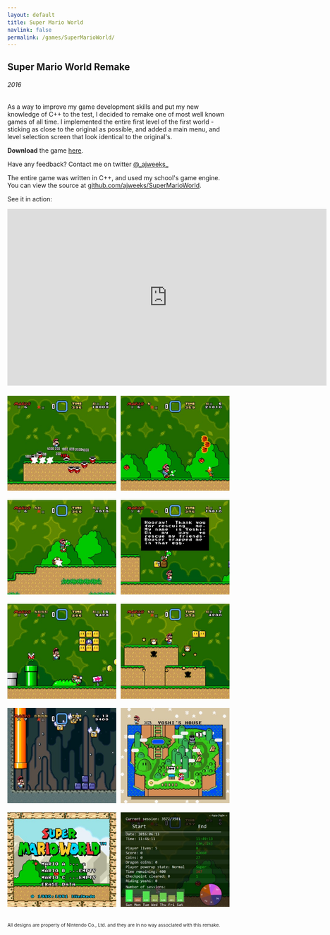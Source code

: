 ```yaml
---
layout: default
title: Super Mario World
navlink: false
permalink: /games/SuperMarioWorld/
---
```


<style type="text/css">
img
{
  padding-bottom: 18px;
}
.videoWrapper
{
  margin-bottom: 20px;
}
</style>

## Super Mario World Remake
###### 2016

As a way to improve my game development skills and put my new knowledge of C++ to the test, I decided to remake one of most well known games of all time. I implemented the entire first level of the first world - sticking as close to the original as possible, and added a main menu, and level selection screen that look identical to the original's.

**Download** the game [here](https://www.dropbox.com/s/uwgc71l5n1k3hdk/SuperMarioWorld_v1.0.zip?dl=0).

Have any feedback? Contact me on twitter [@\_ajweeks\_](https://twitter.com/_ajweeks_)

The entire game was written in C++, and used my school's game engine. You can view the source at [github.com/ajweeks/SuperMarioWorld](https://github.com/ajweeks/SuperMarioWorld).

See it in action:

<div class="videoWrapper">
<iframe width="724" height="400" src="https://www.youtube.com/embed/9ZdGhZt0MlI" frameborder="0" allowfullscreen></iframe>
</div>

<a data-fancybox="gallery" href="/assets/img/SMW_01.jpg"><img src="/assets/img/SMW_01.jpg"  width="49%"></a>
<a data-fancybox="gallery" href="/assets/img/SMW_03.jpg"><img src="/assets/img/SMW_03.jpg"  width="49%" style="float: right"></a>
<a data-fancybox="gallery" href="/assets/img/SMW_04.jpg"><img src="/assets/img/SMW_04.jpg"  width="49%"></a>
<a data-fancybox="gallery" href="/assets/img/SMW_02.jpg"><img src="/assets/img/SMW_02.jpg"  width="49%" style="float: right"></a>
<a data-fancybox="gallery" href="/assets/img/SMW_07.jpg"><img src="/assets/img/SMW_07.jpg"  width="49%"></a>
<a data-fancybox="gallery" href="/assets/img/SMW_05.jpg"><img src="/assets/img/SMW_05.jpg"  width="49%" style="float: right"></a>
<a data-fancybox="gallery" href="/assets/img/SMW_06.jpg"><img src="/assets/img/SMW_06.jpg"  width="49%"></a>
<a data-fancybox="gallery" href="/assets/img/SMW_08.jpg"><img src="/assets/img/SMW_08.jpg"  width="49%" style="float: right"></a>
<a data-fancybox="gallery" href="/assets/img/SMW_09.jpg"><img src="/assets/img/SMW_09.jpg"  width="49%"></a>
<a data-fancybox="gallery" href="/assets/img/SMW_10.jpg"><img src="/assets/img/SMW_10.jpg"  width="49%" style="float: right"></a>

<div style="font-size: 0.75em;">
All designs are property of Nintendo Co., Ltd. and they are in no way associated with this remake.
</div>
